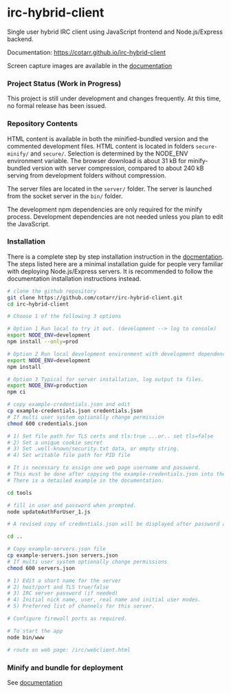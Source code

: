 # irc-hybrid-client

Single user hybrid IRC client using JavaScript frontend and Node.js/Express backend.

Documentation: https://cotarr.github.io/irc-hybrid-client

Screen capture images are available in the [documentation](https://cotarr.github.io/irc-hybrid-client)

### Project Status (Work in Progress)

This project is still under development and changes frequently.
At this time, no formal release has been issued.

### Repository Contents

HTML content is available in both the minified-bundled version and
the commented development files. HTML content is located in folders `secure-minify/` and `secure/`.
Selection is determined by the NODE_ENV environment variable.
The browser download is about 31 kB for minify-bundled version
with server compression, compared to about 240 kB serving
from development folders without compression.

The server files are located in the `server/` folder. The server is launched
from the socket server in the `bin/` folder.

The development npm dependencies are only required for the minify process.
Development dependencies are not needed unless you plan to edit the JavaScript.

### Installation

There is a complete step by step installation instruction in the
[docmentation](https://cotarr.github.io/irc-hybrid-client).
The steps listed here are a minimal installation guide for
people very familiar with deploying Node.js/Express servers.
It is recommended to follow the documentation installation instructions instead.

```bash
# clone the github repository
git clone https://github.com/cotarr/irc-hybrid-client.git
cd irc-hybrid-client

# Choose 1 of the following 3 options

# Option 1 Run local to try it out. (development --> log to console)
export NODE_ENV=development
npm install --only=prod

# Option 2 Run local development environment with development dependencies
export NODE_ENV=development
npm install

# Option 3 Typical for server installation, log output to files.
export NODE_ENV=production
npm ci

# copy example-credentials.json and edit
cp example-credentials.json credentials.json
# If multi user system optionally change permission
chmod 600 credentials.json

# 1) Set file path for TLS certs and tls:true ...or.. set tls=false
# 2) Set a unique cookie secret
# 3) Set .well-known/security.txt data, or empty string.
# 4) Set writable file path for PID file

# It is necessary to assign one web page username and password.
# This must be done after copying the example-credentials.json into the project folder
# There is a detailed example in the documentation.

cd tools

# fill in user and password when prompted.
node updateAuthForUser_1.js

# A revised copy of credentials.json will be displayed after password assignment

cd ..

# Copy example-servers.json file
cp example-servers.json servers.json
# If multi user system optionally change permissions
chmod 600 servers.json

# 1) Edit a short name for the server
# 2) host/port and TLS true/false
# 3) IRC server password (if needed)
# 4) Initial nick name, user, real name and initial user modes.
# 5) Preferred list of channels for this server.

# Configure firewall ports as required.

# To start the app
node bin/www

# route on web page: /irc/webclient.html
```

### Minify and bundle for deployment

See [documentation](https://cotarr.github.io/irc-hybrid-client)

